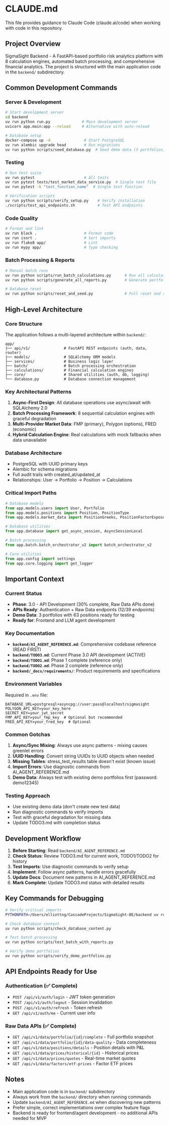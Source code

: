 # CLAUDE.md

This file provides guidance to Claude Code (claude.ai/code) when working with code in this repository.

## Project Overview

SigmaSight Backend - A FastAPI-based portfolio risk analytics platform with 8 calculation engines, automated batch processing, and comprehensive financial analytics. The project is structured with the main application code in the `backend/` subdirectory.

## Common Development Commands

### Server & Development
```bash
# Start development server
cd backend
uv run python run.py              # Main development server
uvicorn app.main:app --reload     # Alternative with auto-reload

# Database setup
docker-compose up -d               # Start PostgreSQL
uv run alembic upgrade head        # Run migrations
uv run python scripts/seed_database.py  # Seed demo data (3 portfolios, 63 positions)
```

### Testing
```bash
# Run test suite
uv run pytest                      # All tests
uv run pytest tests/test_market_data_service.py  # Single test file
uv run pytest -k "test_function_name"  # Single test function

# Verification scripts
uv run python scripts/verify_setup.py    # Verify installation
./scripts/test_api_endpoints.sh          # Test API endpoints
```

### Code Quality
```bash
# Format and lint
uv run black .                     # Format code
uv run isort .                     # Sort imports
uv run flake8 app/                 # Lint
uv run mypy app/                   # Type checking
```

### Batch Processing & Reports
```bash
# Manual batch runs
uv run python scripts/run_batch_calculations.py      # Run all calculations
uv run python scripts/generate_all_reports.py        # Generate portfolio reports

# Database reset
uv run python scripts/reset_and_seed.py              # Full reset and reseed
```

## High-Level Architecture

### Core Structure
The application follows a multi-layered architecture within `backend/`:

```
app/
├── api/v1/               # FastAPI REST endpoints (auth, data, router)
├── models/               # SQLAlchemy ORM models
├── services/             # Business logic layer
├── batch/                # Batch processing orchestration
├── calculations/         # Financial calculation engines
├── core/                 # Shared utilities (auth, db, logging)
└── database.py           # Database connection management
```

### Key Architectural Patterns

1. **Async-First Design**: All database operations use async/await with SQLAlchemy 2.0
2. **Batch Processing Framework**: 8 sequential calculation engines with graceful degradation
3. **Multi-Provider Market Data**: FMP (primary), Polygon (options), FRED (economic)
4. **Hybrid Calculation Engine**: Real calculations with mock fallbacks when data unavailable

### Database Architecture
- PostgreSQL with UUID primary keys
- Alembic for schema migrations
- Full audit trails with created_at/updated_at
- Relationships: User → Portfolio → Position → Calculations

### Critical Import Paths
```python
# Database models
from app.models.users import User, Portfolio
from app.models.positions import Position, PositionType
from app.models.market_data import PositionGreeks, PositionFactorExposure

# Database utilities
from app.database import get_async_session, AsyncSessionLocal

# Batch processing
from app.batch.batch_orchestrator_v2 import batch_orchestrator_v2

# Core utilities
from app.config import settings
from app.core.logging import get_logger
```

## Important Context

### Current Status
- **Phase**: 3.0 - API Development (30% complete, Raw Data APIs done)
- **APIs Ready**: Authentication + Raw Data endpoints (12/39 endpoints)
- **Demo Data**: 3 portfolios with 63 positions ready for testing
- **Ready for**: Frontend and LLM agent development

### Key Documentation
- **`backend/AI_AGENT_REFERENCE.md`**: Comprehensive codebase reference (READ FIRST)
- **`backend/TODO3.md`**: Current Phase 3.0 API development (ACTIVE)
- **`backend/TODO1.md`**: Phase 1 complete (reference only)
- **`backend/TODO2.md`**: Phase 2 complete (reference only)
- **`backend/_docs/requirements/`**: Product requirements and specifications

### Environment Variables
Required in `.env` file:
```
DATABASE_URL=postgresql+asyncpg://user:pass@localhost/sigmasight
POLYGON_API_KEY=your_key_here
SECRET_KEY=your_jwt_secret
FMP_API_KEY=your_fmp_key  # Optional but recommended
FRED_API_KEY=your_fred_key  # Optional
```

### Common Gotchas
1. **Async/Sync Mixing**: Always use async patterns - mixing causes greenlet errors
2. **UUID Handling**: Convert string UUIDs to UUID objects when needed
3. **Missing Tables**: stress_test_results table doesn't exist (known issue)
4. **Import Errors**: Use diagnostic commands from AI_AGENT_REFERENCE.md
5. **Demo Data**: Always test with existing demo portfolios first (password: demo12345)

### Testing Approach
- Use existing demo data (don't create new test data)
- Run diagnostic commands to verify imports
- Test with graceful degradation for missing data
- Update TODO3.md with completion status

## Development Workflow

1. **Before Starting**: Read `backend/AI_AGENT_REFERENCE.md`
2. **Check Status**: Review TODO3.md for current work, TODO1/TODO2 for history
3. **Test Imports**: Use diagnostic commands to verify setup
4. **Implement**: Follow async patterns, handle errors gracefully
5. **Update Docs**: Document new patterns in AI_AGENT_REFERENCE.md
6. **Mark Complete**: Update TODO3.md status with detailed results

## Key Commands for Debugging

```bash
# Verify critical imports
PYTHONPATH=/Users/elliottng/CascadeProjects/SigmaSight-BE/backend uv run python -c "from app.models.users import User; print('✅ Models import successfully')"

# Check database content
uv run python scripts/check_database_content.py

# Test batch processing
uv run python scripts/test_batch_with_reports.py

# Verify demo portfolios
uv run python scripts/verify_demo_portfolios.py
```

## API Endpoints Ready for Use

### Authentication (✅ Complete)
- `POST /api/v1/auth/login` - JWT token generation
- `POST /api/v1/auth/logout` - Session invalidation  
- `POST /api/v1/auth/refresh` - Token refresh
- `GET /api/v1/auth/me` - Current user info

### Raw Data APIs (✅ Complete)
- `GET /api/v1/data/portfolio/{id}/complete` - Full portfolio snapshot
- `GET /api/v1/data/portfolio/{id}/data-quality` - Data completeness
- `GET /api/v1/data/positions/details` - Position details with P&L
- `GET /api/v1/data/prices/historical/{id}` - Historical prices
- `GET /api/v1/data/prices/quotes` - Real-time market quotes
- `GET /api/v1/data/factors/etf-prices` - Factor ETF prices

## Notes
- Main application code is in `backend/` subdirectory
- Always work from the `backend/` directory when running commands
- Update `backend/AI_AGENT_REFERENCE.md` when discovering new patterns
- Prefer simple, correct implementations over complex feature flags
- Backend is ready for frontend/agent development - no additional APIs needed for MVP